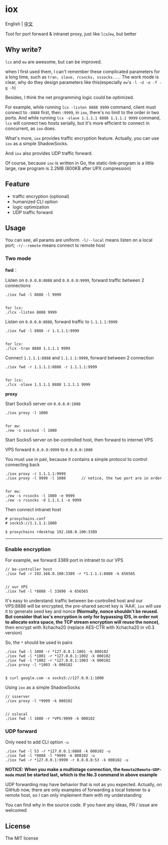 # iox

English | [中文](https://github.com/EddieIvan01/iox/tree/master/docs/README_CN.md)

Tool for port forward & intranet proxy, just like `lcx`/`ew`, but better

## Why write?

`lcx` and `ew` are awesome, but can be improved.

when I first used them, I can't remember these complicated parameters for a long time, such as `tran, slave, rcsocks, sssocks...`. The work mode is clear, why do they design parameters like this(especially `ew`'s `-l -d -e -f -g -h`)

Besides, I think the net programming logic could be optimized. 

For example, while running `lcx -listen 8888 9999` command, client must connect to `:8888` first, then `:9999`, in `iox`, there's no limit to the order in two ports. And while running `lcx -slave 1.1.1.1 8888 1.1.1.1 9999` command, `lcx` will connect two hosts serially, but it's more efficient to connect in concurrent, as `iox` does.

What's more, `iox` provides traffic encryption feature. Actually, you can use `iox` as a simple ShadowSocks. 

And `iox` also provides UDP traffic forward.

Of course, because `iox` is written in Go, the static-link-program is a little large, raw program is 2.2MB (800KB after UPX compression)

## Feature

+ traffic encryption (optional)
+ humanized CLI option
+ logic optimization
+ UDP traffic forward

## Usage

You can see, all params are uniform. `-l/--local` means listen on a local port; `-r/--remote` means connect to remote host

### Two mode

**fwd**：

Listen on `0.0.0.0:8888` and `0.0.0.0:9999`, forward traffic between 2 connections

```
./iox fwd -l 8888 -l 9999


for lcx:
./lcx -listen 8888 9999
```

Listen on `0.0.0.0:8888`, forward traffic to `1.1.1.1:9999`

```
./iox fwd -l 8888 -r 1.1.1.1:9999


for lcx:
./lcx -tran 8888 1.1.1.1 9999
```

Connect `1.1.1.1:8888` and `1.1.1.1:9999`, forward between 2 connection

```
./iox fwd -r 1.1.1.1:8888 -r 1.1.1.1:9999


for lcx:
./lcx -slave 1.1.1.1 8888 1.1.1.1 9999
```

**proxy**

Start Socks5 server on `0.0.0.0:1080`

```
./iox proxy -l 1080


for ew:
./ew -s ssocksd -l 1080
```

Start Socks5 server on be-controlled host, then forward to internet VPS

VPS forward `0.0.0.0:9999` to `0.0.0.0:1080`

You must use in pair, because it contains a simple protocol to control connecting back

```
./iox proxy -r 1.1.1.1:9999
./iox proxy -l 9999 -l 1080       // notice, the two port are in order


for ew:
./ew -s rcsocks -l 1080 -e 9999
./ew -s rssocks -d 1.1.1.1 -e 9999
```

Then connect intranet host

```
# proxychains.conf
# socks5://1.1.1.1:1080

$ proxychains rdesktop 192.168.0.100:3389
```

***

### Enable encryption

For example, we forward 3389 port in intranet to our VPS

```
// be-controller host
./iox fwd -r 192.168.0.100:3389 -r *1.1.1.1:8888 -k 656565


// our VPS
./iox fwd -l *8888 -l 33890 -k 656565
```

It's easy to understand: traffic between be-controlled host and our VPS:8888 will be encrypted, the pre-shared secret key is 'AAA', `iox` will use it to generate seed key and nonce **(Normally, nonce shouldn't be reused. But consider that iox's encryption is only for bypassing IDS, in order not to allocate extra space, the TCP stream encryption will reuse the nonce)**, then encrypt with Xchacha20 (replace AES-CTR with Xchacha20 in v0.3 version)

So, the `*` should be used in pairs

```
./iox fwd -l 1000 -r *127.0.0.1:1001 -k 000102
./iox fwd -l *1001 -r *127.0.0.1:1002 -k 000102
./iox fwd -l *1002 -r *127.0.0.1:1003 -k 000102
./iox proxy -l *1003 -k 000102


$ curl google.com -x socks5://127.0.0.1:1000
```

Using `iox` as a simple ShadowSocks 

```
// ssserver
./iox proxy -l *9999 -k 000102


// sslocal
./iox fwd -l 1080 -r *VPS:9999 -k 000102
```

### UDP forward

Only need to add CLI option `-u`

```
./iox fwd -l 53 -r *127.0.0.1:8888 -k 000102 -u
./iox fwd -l *8888 -l *9999 -k 000102 -u
./iox fwd -r *127.0.0.1:9999 -r 8.8.8.8:53 -k 000102 -u
```

**NOTICE: When you make a multistage connection, the `Remote2Remote-UDP-mode` must be started last, which is the No.3 command in above example**

UDP forwarding may have behavior that is not as you expected. Actually, on GitHub now, there are only examples of forwarding a local listener to a remote host, so I can only implement them with my understanding

You can find why in the source code. If you have any ideas, PR / issue are welcomed

## License

The MIT license

